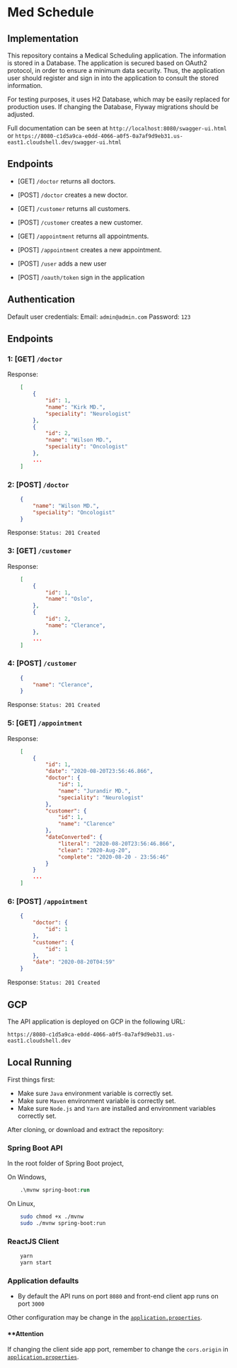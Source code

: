 # Med Schedule

## Implementation
This repository contains a Medical Scheduling application.
The information is stored in a Database.
The application is secured based on OAuth2 protocol, in order to ensure a minimum data security.
Thus, the application user should register and sign in into the application to consult the stored information.

For testing purposes, it uses H2 Database, which may be easily replaced for production uses.
If changing the Database, Flyway migrations should be adjusted.

Full documentation can be seen at `http://localhost:8080/swagger-ui.html`
or
`https://8080-c1d5a9ca-e0dd-4066-a0f5-0a7af9d9eb31.us-east1.cloudshell.dev/swagger-ui.html`


## Endpoints
- [GET] `/doctor` returns all doctors.
- [POST] `/doctor` creates a new doctor.

- [GET] `/customer` returns all customers.
- [POST] `/customer` creates a new customer.

- [GET] `/appointment` returns all appointments.
- [POST] `/appointment` creates a new appointment.

- [POST] `/user` adds a new user
- [POST] `/oauth/token` sign in the application

## Authentication

Default user credentials:
Email: `admin@admin.com`
Password: `123`

## Endpoints

### 1: [GET] `/doctor`

Response:
```json
    [
        {
            "id": 1,
            "name": "Kirk MD.",
            "speciality": "Neurologist"
        },
        {
            "id": 2,
            "name": "Wilson MD.",
            "speciality": "Oncologist"
        },
        ...
    ]
```

### 2: [POST] `/doctor`

```json
    {
        "name": "Wilson MD.",
        "speciality": "Oncologist"
    }
```
Response: `Status: 201 Created`

### 3: [GET] `/customer`

Response:
```json
    [
        {
            "id": 1,
            "name": "Oslo",
        },
        {
            "id": 2,
            "name": "Clerance",
        },
        ...
    ]
```

### 4: [POST] `/customer`

```json
    {
        "name": "Clerance",
    }
```
Response: `Status: 201 Created`

### 5: [GET] `/appointment`

Response:
```json
    [
        {
            "id": 1,
            "date": "2020-08-20T23:56:46.866",
            "doctor": {
                "id": 1,
                "name": "Jurandir MD.",
                "speciality": "Neurologist"
            },
            "customer": {
                "id": 1,
                "name": "Clarence"
            },
            "dateConverted": {
                "literal": "2020-08-20T23:56:46.866",
                "clean": "2020-Aug-20",
                "complete": "2020-08-20 - 23:56:46"
            }
        }
        ...
    ]
```

### 6: [POST] `/appointment`

```json
    {
        "doctor": {
            "id": 1
        },
        "customer": {
            "id": 1
        },
        "date": "2020-08-20T04:59"
    }
```
Response: `Status: 201 Created`

## GCP

The API application is deployed on GCP in the following URL:

`https://8080-c1d5a9ca-e0dd-4066-a0f5-0a7af9d9eb31.us-east1.cloudshell.dev`


## Local Running

First things first:
- Make sure `Java` environment variable is correctly set.
- Make sure `Maven` environment variable is correctly set.
- Make sure `Node.js` and `Yarn` are installed and environment variables correctly set.

After cloning, or download and extract the repository:

### Spring Boot API

In the root folder of Spring Boot project,

On Windows,

```ps
    .\mvnw spring-boot:run
```

On Linux,

```sh
    sudo chmod +x ./mvnw
    sudo ./mvnw spring-boot:run
```


### ReactJS Client

```ps
    yarn
    yarn start
```


### Application defaults

- By default the API runs on port `8080` and front-end client app runs on port `3000`

Other configuration may be change in the [`application.properties`](/MedSchedule-api/src/main/resources/application.properties).

#### **Attention

If changing the client side app port, remember to change the `cors.origin` in [`application.properties`](/MedSchedule-api/src/main/resources/application.properties).
